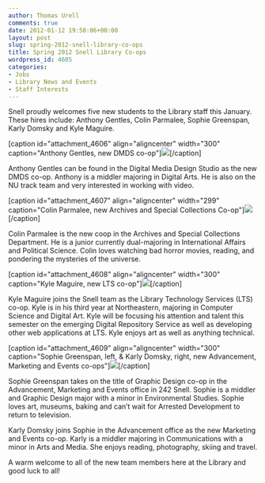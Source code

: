 ```yaml
---
author: Thomas Urell
comments: true
date: 2012-01-12 19:50:06+00:00
layout: post
slug: spring-2012-snell-library-co-ops
title: Spring 2012 Snell Library Co-ops
wordpress_id: 4605
categories:
- Jobs
- Library News and Events
- Staff Interests
---
```


Snell proudly welcomes five new students to the Library staff this January. These hires include: Anthony Gentles, Colin Parmalee, Sophie Greenspan, Karly Domsky and Kyle Maguire.

[caption id="attachment_4606" align="aligncenter" width="300" caption="Anthony Gentles, new DMDS co-op"][![](http://www.lib.neu.edu/snippets/wp-content/uploads/2012/01/DMDS-Anthony-300x225.png)](http://www.lib.neu.edu/snippets/wp-content/uploads/2012/01/DMDS-Anthony.png)[/caption]

Anthony Gentles can be found in the Digital Media Design Studio as the new DMDS co-op. Anthony is a middler majoring in Digital Arts. He is also on the NU track team and very interested in working with video.

[caption id="attachment_4607" align="aligncenter" width="299" caption="Colin Parmalee, new Archives and Special Collections Co-op"][![](http://www.lib.neu.edu/snippets/wp-content/uploads/2012/01/Archives-Colin.jpg)](http://www.lib.neu.edu/snippets/wp-content/uploads/2012/01/Archives-Colin.jpg)[/caption]

Colin Parmalee is the new coop in the Archives and Special Collections Department. He is a junior currently dual-majoring in International Affairs and Political Science. Colin loves watching bad horror movies, reading, and pondering the mysteries of the universe.

[caption id="attachment_4608" align="aligncenter" width="300" caption="Kyle Maguire, new LTS co-op"][![](http://www.lib.neu.edu/snippets/wp-content/uploads/2012/01/LTS-Kyle.png)](http://www.lib.neu.edu/snippets/wp-content/uploads/2012/01/LTS-Kyle.png)[/caption]

Kyle Maguire joins the Snell team as the Library Technology Services (LTS) co-op. Kyle is in his third year at Northeastern, majoring in Computer Science and Digital Art. Kyle will be focusing his attention and talent this semester on the emerging Digital Repository Service as well as developing other web applications at LTS. Kyle enjoys art as well as anything technical.

[caption id="attachment_4609" align="aligncenter" width="300" caption="Sophie Greenspan, left, & Karly Domsky, right, new Advancement, Marketing and Events co-ops"][![](http://www.lib.neu.edu/snippets/wp-content/uploads/2012/01/Advancement-sophie-karly-300x199.png)](http://www.lib.neu.edu/snippets/wp-content/uploads/2012/01/Advancement-sophie-karly.png)[/caption]

Sophie Greenspan takes on the title of Graphic Design co-op in the Advancement, Marketing and Events office in 242 Snell. Sophie is a middler and Graphic Design major with a minor in Environmental Studies. Sophie loves art, museums, baking and can’t wait for Arrested Development to return to television.

Karly Domsky joins Sophie in the Advancement office as the new Marketing and Events co-op. Karly is a middler majoring in Communications with a minor in Arts and Media. She enjoys reading, photography, skiing and travel.

A warm welcome to all of the new team members here at the Library and good luck to all!
